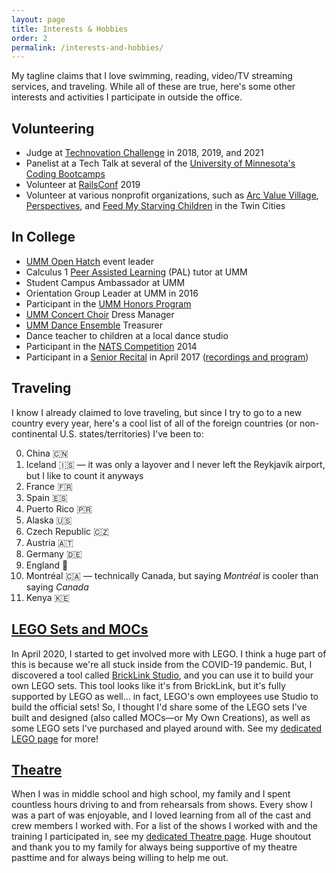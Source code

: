 ```yaml
---
layout: page
title: Interests & Hobbies
order: 2
permalink: /interests-and-hobbies/
---
```


My tagline claims that I love swimming, reading, video/TV streaming services, and traveling. While all of these are true, here's some other interests and activities I participate in outside the office.

## Volunteering

* Judge at [Technovation Challenge](https://technovationchallenge.org) in 2018, 2019, and 2021
* Panelist at a Tech Talk at several of the [University of Minnesota's Coding Bootcamps](https://bootcamp.umn.edu/)
* Volunteer at [RailsConf](https://railsconf.org/) 2019
* Volunteer at various nonprofit organizations, such as [Arc Value Village](https://www.arcsvaluevillage.org/volunteer/), [Perspectives](https://www.perspectives-family.org/get-involved), and [Feed My Starving Children](https://www.fmsc.org/get-involved/) in the Twin Cities

## In College

* [UMM Open Hatch](https://github.com/OH-UMM/2015/wiki) event leader
* Calculus 1 [Peer Assisted Learning](https://academics.morris.umn.edu/office-academic-success/peer-assisted-learning-pal) (PAL) tutor at UMM
* Student Campus Ambassador at UMM
* Orientation Group Leader at UMM in 2016
* Participant in the [UMM Honors Program](https://academics.morris.umn.edu/honors)
* [UMM Concert Choir](https://academics.morris.umn.edu/ensembles/concert-choir) Dress Manager
* [UMM Dance Ensemble](https://morris-umn.presence.io/organization/dance-ensemble) Treasurer
* Dance teacher to children at a local dance studio
* Participant in the [NATS Competition](http://www.nats.org/competitions.html) 2014
* Participant in a [Senior Recital](http://events.morris.umn.edu/event/student_senior_recital_amy_kuller_voice#.Xb7-40VKjOQ) in April 2017 ([recordings and program](https://drive.google.com/drive/folders/0B6MWcSznaGDROXBZU0RNd0Y5SDg))

## Traveling

I know I already claimed to love traveling, but since I try to go to a new country every year, here's a cool list of all of the foreign countries (or non-continental U.S. states/territories) I've been to:

<ol start="0">
  <li>China 🇨🇳</li>
  <li>Iceland 🇮🇸  — it was only a layover and I never left the Reykjavík airport, but I like to count it anyways</li>
  <li>France 🇫🇷</li>
  <li>Spain 🇪🇸</li>
  <li>Puerto Rico 🇵🇷</li>
  <li>Alaska 🇺🇸</li>
  <li>Czech Republic 🇨🇿</li>
  <li>Austria 🇦🇹</li>
  <li>Germany 🇩🇪</li>
  <li>England 🏴󠁧󠁢󠁥󠁮󠁧󠁿</li>
  <li>Montréal 🇨🇦 — technically Canada, but saying <i>Montréal</i> is cooler than saying <i>Canada</i></li>
  <li>Kenya 🇰🇪</li>
</ol>

## [LEGO Sets and MOCs](/interests-and-hobbies/lego/)

In April 2020, I started to get involved more with LEGO. I think a huge part of this is because we're all stuck inside from the COVID-19 pandemic. But, I discovered a tool called [BrickLink Studio](https://www.bricklink.com/v3/studio/download.page), and you can use it to build your own LEGO sets. This tool looks like it's from BrickLink, but it's fully supported by LEGO as well... in fact, LEGO's own employees use Studio to build the official sets! So, I thought I'd share some of the LEGO sets I've built and designed (also called MOCs—or My Own Creations), as well as some LEGO sets I've purchased and played around with. See my [dedicated LEGO page](/interests-and-hobbies/lego/) for more!

## [Theatre](/interests-and-hobbies/theatre/)

When I was in middle school and high school, my family and I spent countless hours driving to and from rehearsals from shows. Every show I was a part of was enjoyable, and I loved learning from all of the cast and crew members I worked with. For a list of the shows I worked with and the training I participated in, see my [dedicated Theatre page](/interests-and-hobbies/theatre/). Huge shoutout and thank you to my family for always being supportive of my theatre pasttime and for always being willing to help me out.
